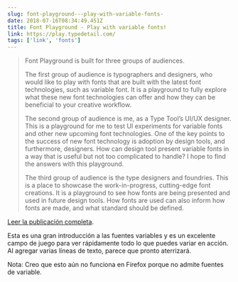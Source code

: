 ```yaml
---
slug: font-playground---play-with-variable-fonts-
date: 2018-07-16T08:34:49.451Z
title: Font Playground - Play with variable fonts!
link: https://play.typedetail.com/
tags: ['link', 'fonts']
---
```





> Font Playground is built for three groups of audiences.
> 
> The first group of audience is typographers and designers, who would like to play with fonts that are built with the latest font technologies, such as variable font. It is a playground to fully explore what these new font technologies can offer and how they can be beneficial to your creative workflow.
> 
> The second group of audience is me, as a Type Tool&#x2019;s UI/UX designer. This is a playground for me to test UI experiments for variable fonts and other new upcoming font technologies. One of the key points to the success of new font technology is adoption by design tools, and furthermore, designers. How can design tool present variable fonts in a way that is useful but not too complicated to handle? I hope to find the answers with this playground.
> 
> The third group of audience is the type designers and foundries. This is a place to showcase the work-in-progress, cutting-edge font creations. It is a playground to see how fonts are being presented and used in future design tools. How fonts are used can also inform how fonts are made, and what standard should be defined.


[Leer la publicación completa](https://play.typedetail.com/).

Esta es una gran introducción a las fuentes variables y es un excelente campo de juego para ver rápidamente todo lo que puedes variar en acción. Al agregar varias líneas de texto, parece que pronto aterrizará.

Nota: Creo que esto aún no funciona en Firefox porque no admite fuentes de variable.
